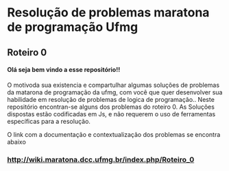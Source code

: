 # Resolução de problemas maratona de programação Ufmg 
## Roteiro 0

#### Olá seja bem vindo a esse repositório!!

  O motivoda sua existencia e compartulhar algumas soluções de problemas da matarona de programação da ufmg, com você que quer desenvolver sua habilidade em resolução de problemas de logica de programação..
 Neste repositório encontran-se alguns dos problemas do roteiro 0.
 As Soluções dispostas  estão codificadas em Js, e não requerem o uso de ferramentas específicas para a resolução. 
 
 
  O link com a documentação e contextualização dos problemas se encontra abaixo
 
 
 ### http://wiki.maratona.dcc.ufmg.br/index.php/Roteiro_0
